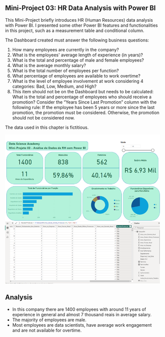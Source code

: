 ## Mini-Project 03: HR Data Analysis with Power BI 

This Mini-Project briefly introduces HR (Human Resources) data analysis with Power BI. I presented some other Power BI features and functionalities in this project, such as a measurement table and conditional column.

The Dashboard created must answer the following business questions:
1) How many employees are currently in the company?
2) What is the employees' average length of experience (in years)?
3) What is the total and percentage of male and female employees?
4) What is the average monthly salary?
5) What is the total number of employees per function?
6) What percentage of employees are available to work overtime?
7) What is the level of employee involvement at work considering 4 categories: Bad, Low, Medium, and High?
8) This item should not be on the Dashboard but needs to be calculated: What is the total and percentage of employees who should receive a promotion? Consider the “Years Since Last Promotion” column with the following rule: If the employee has been 5 years or more since the last promotion, the promotion must be considered. Otherwise, the promotion should not be considered now.

The data used in this chapter is fictitious.

![](MiniProject03.png)
![](MiniProject03_1.png)

## Analysis

- In this company there are 1400 employees with around 11 years of experience in general and almost 7 thousand reais in average salary.
- The majority of employees are male.
- Most employees are data scientists, have average work engagement and are not available for overtime.

